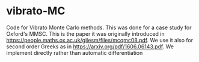 # vibrato-MC
Code for Vibrato Monte Carlo methods. This was done for a case study for Oxford's MMSC. This is the paper it was originally introduced in https://people.maths.ox.ac.uk/gilesm/files/mcqmc08.pdf.
We use it also for second order Greeks as in https://arxiv.org/pdf/1606.06143.pdf. We implement directly rather than automatic differentiation
